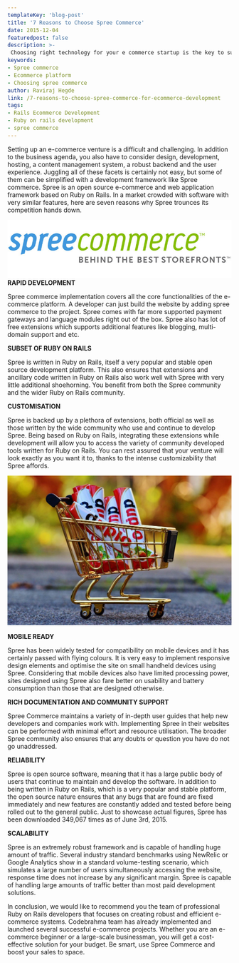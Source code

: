 ```yaml
---
templateKey: 'blog-post'
title: '7 Reasons to Choose Spree Commerce'
date: 2015-12-04
featuredpost: false
description: >-
 Choosing right technology for your e commerce startup is the key to success. Explaining why Spree Commerce will be the best Ecommerce platform of choice.
keywords:
- Spree commerce
- Ecommerce platform
- Choosing spree commerce
author: Raviraj Hegde  
link: /7-reasons-to-choose-spree-commerce-for-ecommerce-development
tags:
- Rails Ecommerce Development
- Ruby on rails development
- spree commerce
---
```



Setting up an e-commerce venture is a difficult and challenging. In addition to the business agenda, you also have to consider design, development, hosting, a content management system, a robust backend and the user experience. Juggling all of these facets is certainly not easy, but some of them can be simplified with a development framework like Spree commerce. Spree is an open source e-commerce and web application framework based on Ruby on Rails. In a market crowded with software with very similar features, here are seven reasons why Spree trounces its competition hands down.

![spree-commerce][1]  
**RAPID DEVELOPMENT**

Spree commerce implementation covers all the core functionalities of the e-commerce platform. A developer can just build the website by adding spree commerce to the project. Spree comes with far more supported payment gateways and language modules right out of the box. Spree also has lot of free extensions which supports additional features like blogging, multi-domain support and etc.

**SUBSET OF RUBY ON RAILS**

Spree is written in Ruby on Rails, itself a very popular and stable open source development platform. This also ensures that extensions and ancillary code written in Ruby on Rails also work well with Spree with very little additional shoehorning. You benefit from both the Spree community and the wider Ruby on Rails community.

**CUSTOMISATION**

Spree is backed up by a plethora of extensions, both official as well as those written by the wide community who use and continue to develop Spree. Being based on Ruby on Rails, integrating these extensions while development will allow you to access the variety of community developed tools written for Ruby on Rails. You can rest assured that your venture will look exactly as you want it to, thanks to the intense customizability that Spree affords.

![shopping-cart-1080841_1920 \(1\)][3]

**MOBILE READY**

Spree has been widely tested for compatibility on mobile devices and it has certainly passed with flying colours. It is very easy to implement responsive design elements and optimise the site on small handheld devices using Spree. Considering that mobile devices also have limited processing power, sites designed using Spree also fare better on usability and battery consumption than those that are designed otherwise.

**RICH DOCUMENTATION AND COMMUNITY SUPPORT**

Spree Commerce maintains a variety of in-depth user guides that help new developers and companies work with. Implementing Spree in their websites can be performed with minimal effort and resource utilisation. The broader Spree community also ensures that any doubts or question you have do not go unaddressed.

**RELIABILITY**

Spree is open source software, meaning that it has a large public body of users that continue to maintain and develop the software. In addition to being written in Ruby on Rails, which is a very popular and stable platform, the open source nature ensures that any bugs that are found are fixed immediately and new features are constantly added and tested before being rolled out to the general public. Just to showcase actual figures, Spree has been downloaded 349,067 times as of June 3rd, 2015.

**SCALABILITY**

Spree is an extremely robust framework and is capable of handling huge amount of traffic. Several industry standard benchmarks using NewRelic or Google Analytics show in a standard volume-testing scenario, which simulates a large number of users simultaneously accessing the website, response time does not increase by any significant margin. Spree is capable of handling large amounts of traffic better than most paid development solutions.

 
In conclusion, we would like to recommend you the team of professional Ruby on Rails developers that focuses on creating robust and efficient e-commerce systems. Codebrahma team has already implemented and launched several successful e-commerce projects. Whether you are an e-commerce beginner or a large-scale businessman, you will get a cost-effective solution for your budget. Be smart, use Spree Commerce and boost your sales to space.

[1]: ./images/spree-commerce.jpg
[3]: ./images/shopping-cart-1080841_1920-1-1024x681.jpg
  